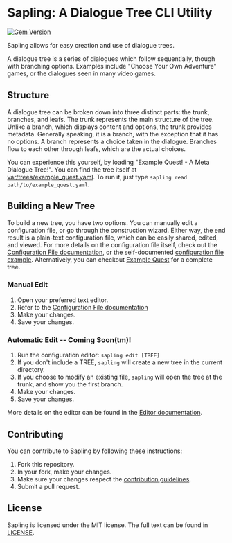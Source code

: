 <!--
# @markup markdown
# @title README
-->

# Sapling: A Dialogue Tree CLI Utility

[![Gem
Version](https://badge.fury.io/rb/sapling-dialogue.svg)](
https://badge.fury.io/rb/sapling-dialogue)

Sapling allows for easy creation and use of dialogue trees.

A dialogue tree is a series of dialogues which follow sequentially, though with
branching options. Examples include "Choose Your Own Adventure" games, or the
dialogues seen in many video games.

## Structure

A dialogue tree can be broken down into three distinct parts: the trunk,
branches, and leafs. The trunk represents the main structure of the tree. Unlike
a branch, which displays content and options, the trunk provides metadata.
Generally speaking, it is a branch, with the exception that it has no options. A
branch represents a choice taken in the dialogue. Branches flow to each other
through leafs, which are the actual choices.

You can experience this yourself, by loading "Example Quest! - A Meta Dialogue
Tree!". You can find the tree itself at [var/trees/example\_quest.yaml](
https://github.com/VagabondAzulien/sapling/blob/master/var/trees/example_quest.yaml).
To run it, just type `sapling read path/to/example_quest.yaml`.

## Building a New Tree

To build a new tree, you have two options. You can manually edit a configuration
file, or go through the construction wizard. Either way, the end result is a
plain-text configuration file, which can be easily shared, edited, and viewed.
For more details on the configuration file itself, check out the [Configuration
File documentation](
http://www.theinternetvagabond.com/sapling/file.config_file.html), or the
self-documented [configuration file example](
http://www.theinternetvagabond.com/sapling/file.config_file_example.html).
Alternatively, you can checkout [Example Quest](
https://github.com/VagabondAzulien/sapling/blob/master/var/trees/example_quest.yaml)
for a complete tree.

### Manual Edit

1. Open your preferred text editor.
2. Refer to the [Configuration File documentation](
http://www.theinternetvagabond.com/sapling/file.config_file.html)
3. Make your changes.
4. Save your changes.

### Automatic Edit -- Coming Soon(tm)!

1. Run the configuration editor: `sapling edit [TREE]`
2. If you don't include a TREE, `sapling` will create a new tree in the current
   directory.
3. If you choose to modify an existing file, `sapling` will open the tree at the
   trunk, and show you the first branch.
4. Make your changes.
5. Save your changes.

More details on the editor can be found in the [Editor
documentation](
http://www.theinternetvagabond.com/sapling/file.editor.html).

## Contributing

You can contribute to Sapling by following these instructions:
1. Fork this repository.
2. In your fork, make your changes.
3. Make sure your changes respect the [contribution
   guidelines](
   http://www.theinternetvagabond.com/sapling/file.CONTRIBUTING.html).
4. Submit a pull request.

## License

Sapling is licensed under the MIT license. The full text can be found in
[LICENSE](
http://www.theinternetvagabond.com/sapling/file.LICENSE.html).
